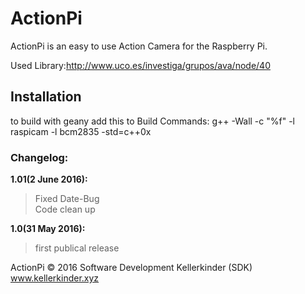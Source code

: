 # ActionPi

ActionPi is an easy to use Action Camera for the Raspberry Pi.

Used Library:http://www.uco.es/investiga/grupos/ava/node/40

## Installation

to build with geany add this to Build Commands: g++ -Wall -c "%f" -l raspicam -l bcm2835 -std=c++0x

### Changelog:

**1.01(2 June 2016):**

>Fixed Date-Bug     
>Code clean up

**1.0(31 May 2016):** 

>first publical release



ActionPi © 2016 Software Development Kellerkinder (SDK)     
www.kellerkinder.xyz
